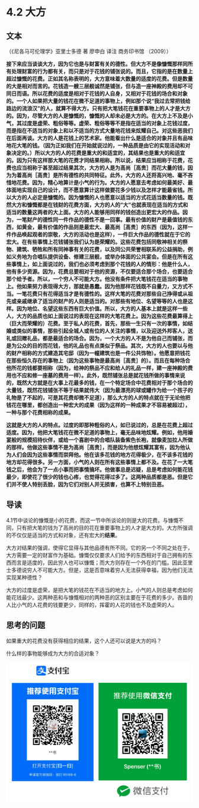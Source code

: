 # 4.2 大方

## 文本

（《尼各马可伦理学》亚里士多德 著 廖申白 译注 商务印书馆 （2009））

**接下来应当谈谈大方，因为它也是与财富有关的德性。但大方不是像慷慨那样同所有处理财富的行为都有关，而只是对于花钱的铺张说的。而且，它指的是在数量上超过慷慨的花费。正如其名称表明的，大方意味着大数量的适度的花费。但是数量的大是相对而言的。花钱造一艘三层舰诚然是铺张，但与造一座神殿的费用却不可同日而语。所以花费的适度是相对于花钱的人自身，又相对于花钱的场合和对象的。一个人如果把大量的钱花在微不足道的事物上，例如那个说“我过去常把钱给路边的流浪汉”的人，就算不得大方。只有把大笔钱花在重要事物上的人才是大方的。因为，尽管大方的人是慷慨的，慷慨的人却未必是大方的。在大方上不及是小气，其过度是虚荣、粗俗等等。虚荣、粗俗等等不是指在适当的对象上花钱过度，而是指在不适当的对象上和以不适当的方式大量地花钱来炫耀自己。对这些恶我们在后面再谈。大方的人是花钱上的艺术家。他能看出什么是适合的对象并且有品味地花大笔的钱。（因为正如我们在开始就说过的，一种品质是由它的实现活动和对象决定的。）所以大方的人的花费是重大的和适宜的，其结果也是重大的和适宜的。因为只有这样那大笔的花费才同结果相称。所以说，结果应当相称于花费，花费也应当相称于甚至超过结果其次，大方的人是为高尚［高贵］而花大量的钱，因为为着高尚［高贵］是所有德性的共同特征。此外，大方的人还将高兴地、毫不吝惜地花费。因为，精心地算计是小气的行为。大方的人愿意去考虑如何最美好、最体面地实现自己的设计，而不愿意算计这样做要花多少钱以及怎样才能最省钱。所以大方的人必定是慷慨的。因为慷慨的人也愿意以适当的方式花适当数量的钱。既然大方和慷慨都是在钱财的花费方面，大方的人的“大”也就表现在适当的方式和适当的数量这两者的大上面。大方的人能够用同样的钱创造出更宏大的作品。因为，一笔财产的德性同一件作品的德性不是一回事。最有价值的财产是最值钱的东西，如黄金，最有价值的作品则是最宏大、最高尚［高贵］的东西（因为，这样一件作品唤起观者的崇敬，大方的活动也是这样），一件巨大作品的德性就在于它的宏大。在有些事情上花钱铺张我们认为是荣耀的。这些花费包括同敬神相关的祭物、建筑、牺牲和所有同神事有关的花费，以及同公共荣誉相联系的公益捐助，例如义务地为合唱队提供设备、修建三层舰，或举办体面的公共宴会。但是在所有这些事情上，如上面说过的，我们也必须考虑到那个花钱的人的情形：他是什么人，他有多少资源。因为，花费总要相对于他的资源，不仅要适合那个场合，也要适合那个给予者。所以，一个穷人不可能大方。他没有条件把大笔钱花在适当的事物上。他如果努力表现得大方，那就是愚蠢。因为他那样花钱既不自量力，又方式不当。一笔花费只有花得适当才是有德性的。这样大笔的花费对那些自己挣得或从祖先或亲戚继承了适当的财产的人则是适当的。对那些有地位、名望等等的人也是这样。因为地位、名望这些东西有巨大价值。所以，大方的人基本上就是这样一些人，大方的品质也如上面说过的表现在这样的大笔花费上。因为这些花费最算得上（巨大而荣耀的）花费。至于私人的花费，首先，那些一生只有一次的事情，如结婚或类似的事情，那些引起全城人或有位的人关注的事情，以及迎送外邦客人，送礼或回赠礼品，都是最适合的场合。因为，一个大方的人不是为他自己而铺张，而是为公众的目的而花钱，他的礼品也有点类似于祭品。其次，大方的人也要以与他的财产相称的方式建造其宅邸（因为一幢建筑也是一件公共饰物）。他愿意把钱花在那些恒久存在的事物上（因为这些事物是最高尚［高贵］的）。而且在每种场合他所花的钱都要相称（因为，给神的祭品不应和给人的礼品一样，建一座神殿的费用也不应和修一座墓的费用一样）。此外，既然铺张总是就花钱所做的事情来说的，既然大方就是在大事上花最多的钱，在一个特定场合中花费相对于那个场合的大量钱，既然花钱铺张不等于结果就伟大（因为最漂亮的球或罐作为给一个孩子的礼物是了不起的，可是其花费却微不足道），那么大方的人的特点就在于无论他把钱花在哪里，都创造出一种宏大的成果（因为这样的一种成果才不容易被超过），一种与那个花费相称的成果。**

**这就是大方的人的特点。过度的即那种粗俗的人，如已说过的，总是在花费上超过适度。因为，他把大笔钱花在微不足道的事物上，毫无品味地炫耀。例如，他用婚宴般的规模招待伙伴，或给一个喜剧中的合唱队装备紫色长袍，就像麦加拉人所做的那样。他做这些事情不是为高尚［高贵］，而是因为他想炫耀其富有，因为他认为人们会因为这些事情而崇拜他。他在该多花钱的地方花得极少，在不该多花钱的地方却花得很多。另一方面，小气的人则在所有这些事情上都不及。在花了一大笔钱之后，他会为了一点小事而把事情搞坏。他做事总是迟疑，总是考虑如何能花钱最少，即使花了很少的钱也心疼，也觉得花得过多了。这两种品质都是恶。但是它们并不使人特别丢脸，因为它们对别人并无损害，也算不上特别丑恶。**

## 导读

4.1节中谈论的慷慨是小的花费，而这一节中所谈论的则是大的花费。与慷慨不同，只有把大笔的钱为了高尚的目的花在重要事物上的人才是大方的。大方所强调的不仅仅是适当的方式和对象，还有宏大的**结果**。

大方对结果的强调，使得它显得与其他品德有所不同。它的另一个不同之处在于，大方需要一定的财富作为基础。慷慨仅仅要求人们给予的东西相对于自己拥有的东西而言是适度的，因此穷人也可以慷慨；而大方则存在一个外在的门槛。因此亚里士多德说穷人不可能大方。但是，这是否意味着穷人无法获得幸福，因为他们无法实现某种德性？

大方的过度是虚荣，是把大笔的钱花在不适当的地方上。小气的人则总是考虑如何能花钱最少。这两种恶和与慷慨相对的两种恶的区别主要在于花费的多少。吝啬的人比小气的人花费的钱要更少，同样的，挥霍的人花的钱也不及虚荣的人。

## 思考的问题

如果重大的花费没有获得相应的结果，这个人还可以说是大方的吗？

什么样的事物能够成为大方的合适对象？

![](../.gitbook/assets/qr.png)

